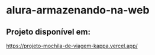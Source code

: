 # alura-armazenando-na-web

## Projeto disponível em:
https://projeto-mochila-de-viagem-kappa.vercel.app/